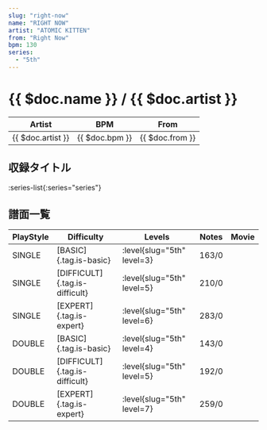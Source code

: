 ```yaml
---
slug: "right-now"
name: "RIGHT NOW"
artist: "ATOMIC KITTEN"
from: "Right Now"
bpm: 130
series:
  - "5th"
---
```


# {{ $doc.name }} / {{ $doc.artist }}

|Artist|BPM|From|
|------|---|----|
|{{ $doc.artist }}|{{ $doc.bpm }}|{{ $doc.from }}|

## 収録タイトル

:series-list{:series="series"}

## 譜面一覧

|PlayStyle|Difficulty|Levels|Notes|Movie|
|---------|----------|------|-----|-----|
|SINGLE|[BASIC]{.tag.is-basic}|:level{slug="5th" level=3}|163/0||
|SINGLE|[DIFFICULT]{.tag.is-difficult}|:level{slug="5th" level=5}|210/0||
|SINGLE|[EXPERT]{.tag.is-expert}|:level{slug="5th" level=6}|283/0||
|DOUBLE|[BASIC]{.tag.is-basic}|:level{slug="5th" level=4}|143/0||
|DOUBLE|[DIFFICULT]{.tag.is-difficult}|:level{slug="5th" level=5}|192/0||
|DOUBLE|[EXPERT]{.tag.is-expert}|:level{slug="5th" level=7}|259/0||
